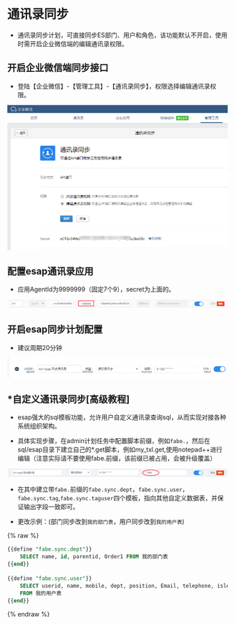 # 通讯录同步
* 通讯录同步计划，可直接同步ES部门、用户和角色，该功能默认不开启，使用时需开启企业微信端的编辑通讯录权限。

## 开启企业微信端同步接口
* 登陆【企业微信】-【管理工具】-【通讯录同步】，权限选择编辑通讯录权限。

![](./img/txl-1.png)

## 配置esap通讯录应用
* 应用AgentId为9999999（固定7个9），secret为上面的。

![](./img/txl-1.1.png)

## 开启esap同步计划配置
* 建议周期20分钟

![](./img/txl-2.png)

## *自定义通讯录同步[高级教程]
* esap强大的sql模板功能，允许用户自定义通讯录查询sql，从而实现对接各种系统组织架构。

* 具体实现步骤，在admin计划任务中配置脚本前缀，例如`fabe.`，然后在sql/esap目录下建立自己的*.get脚本，例如my_txl.get,使用notepad++进行编辑（注意实际请不要使用fabe.前缀，该前缀已被占用，会被升级覆盖）

![](./img/txl-3.png)

* 在其中建立带`fabe.`前缀的`fabe.sync.dept`，`fabe.sync.user`，`fabe.sync.tag`,`fabe.sync.taguser`四个模板，指向其他自定义数据表，并保证输出字段一致即可。

* 更改示例：(部门同步改到`我的部门表`，用户同步改到`我的用户表`)

{% raw %}
```sql
{{define "fabe.sync.dept"}}
	SELECT name, id, parentid, Order1 FROM 我的部门表
{{end}}

{{define "fabe.sync.user"}}
	SELECT userid, name, mobile, dept, position, Email, telephone, isleader, englishname, gender 
	FROM 我的用户表
{{end}}
```
{% endraw %}